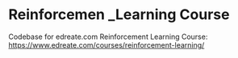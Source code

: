 # Reinforcemen _Learning Course

Codebase for edreate.com Reinforcement Learning Course: https://www.edreate.com/courses/reinforcement-learning/
